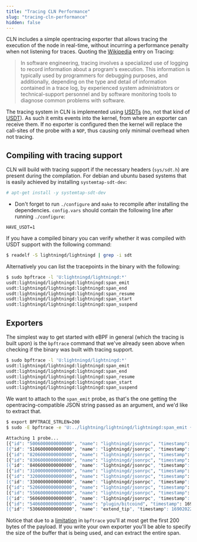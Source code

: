 ```yaml
---
title: "Tracing CLN Performance"
slug: "tracing-cln-performance"
hidden: false
---
```

CLN includes a simple opentracing exporter that allows tracing the execution of the node in real-time, without incurring a performance penalty when not listening for traces. Quoting the [Wikipedia](https://en.wikipedia.org/wiki/Tracing_(software)) entry on Tracing:

> In software engineering, tracing involves a specialized use of logging to record information about a program's execution. This information is typically used by programmers for debugging purposes, and additionally, depending on the type and detail of information contained in a trace log, by experienced system administrators or technical-support personnel and by software monitoring tools to diagnose common problems with software.

The tracing system in CLN is implemented using [USDTs](https://illumos.org/books/dtrace/chp-usdt.html) (no, not that kind of [USDT](https://en.wikipedia.org/wiki/Tether_(cryptocurrency))). As such it emits events into the kernel, from where an exporter can receive them. If no exporter is configured then the kernel will replace the call-sites of the probe with a `NOP`, thus causing only minimal overhead when not tracing.

## Compiling with tracing support

CLN will build with tracing support if the necessary headers (`sys/sdt.h`) are present during the compilation. For debian and ubuntu based systems that is easily achieved by installing `systemtap-sdt-dev`:

```bash
# apt-get install -y systemtap-sdt-dev
```

- Don't forget to run `./configure` and `make` to recompile after installing the dependencies. `config.vars` should contain the following line after running `./configure`:

```
HAVE_USDT=1
```

If you have a compiled binary you can verify whether it was compiled with USDT support with the following command:

```bash
$ readelf -S lightningd/lightningd | grep -i sdt
```

Alternatively you can list the tracepoints in the binary with the following:

```bash
$ sudo bpftrace -l 'U:lightningd/lightningd:*'
usdt:lightningd/lightningd:lightningd:span_emit
usdt:lightningd/lightningd:lightningd:span_end
usdt:lightningd/lightningd:lightningd:span_resume
usdt:lightningd/lightningd:lightningd:span_start
usdt:lightningd/lightningd:lightningd:span_suspend
```

## Exporters

The simplest way to get started with eBPF in general (which the tracing is built upon) is the `bpftrace` command that we've already seen above when checking if the binary was built with tracing support.

```bash
$ sudo bpftrace -l 'U:lightningd/lightningd:*'
usdt:lightningd/lightningd:lightningd:span_emit
usdt:lightningd/lightningd:lightningd:span_end
usdt:lightningd/lightningd:lightningd:span_resume
usdt:lightningd/lightningd:lightningd:span_start
usdt:lightningd/lightningd:lightningd:span_suspend
```

We want to attach to the `span_emit` probe, as that's the one getting the opentracing-compatible JSON string passed as an argument, and we'd like to extract that.

```bash
$ export BPFTRACE_STRLEN=200
$ sudo -E bpftrace -e 'U:../lightning/lightningd/lightningd:span_emit {printf("%s\n", str(arg1, 10240));}'

Attaching 1 probe...
[{"id": "5006000000000000", "name": "lightningd/jsonrpc", "timestamp": 1690202283751653, "duration": 154,"localEndpoint": { "serviceName": "lightningd"}, "tags": {"method": "sql"}, "traceId": "b7f9b1
[{"id": "5106000000000000", "name": "lightningd/jsonrpc", "timestamp": 1690202283752515, "duration": 146,"localEndpoint": { "serviceName": "lightningd"}, "tags": {"method": "listnodes"}, "traceId": "
[{"id": "8206000000000000", "name": "lightningd/jsonrpc", "timestamp": 1690202283759889, "duration": 657,"localEndpoint": { "serviceName": "lightningd"}, "tags": {"method": "dev-memleak"}, "traceId":
[{"id": "8306000000000000", "name": "lightningd/jsonrpc", "timestamp": 1690202283784095, "duration": 135,"localEndpoint": { "serviceName": "lightningd"}, "tags": {"method": "dev-report-fds"}, "traceI
[{"id": "8406000000000000", "name": "lightningd/jsonrpc", "timestamp": 1690202283785116, "duration": 204,"localEndpoint": { "serviceName": "lightningd"}, "tags": {"method": "stop"}, "traceId": "f6d42
[{"id": "3100000000000000", "name": "lightningd/jsonrpc", "timestamp": 1690202283860017, "duration": 770,"localEndpoint": { "serviceName": "lightningd"}, "tags": {"method": "dev-memleak"}, "traceId":
[{"id": "3200000000000000", "name": "lightningd/jsonrpc", "timestamp": 1690202283992271, "duration": 155,"localEndpoint": { "serviceName": "lightningd"}, "tags": {"method": "dev-report-fds"}, "traceI
[{"id": "3300000000000000", "name": "lightningd/jsonrpc", "timestamp": 1690202283993745, "duration": 370,"localEndpoint": { "serviceName": "lightningd"}, "tags": {"method": "stop"}, "traceId": "92576
[{"id": "5206000000000000", "name": "lightningd/jsonrpc", "timestamp": 1690202284070125, "duration": 911,"localEndpoint": { "serviceName": "lightningd"}, "tags": {"method": "dev-memleak"}, "traceId":
[{"id": "5506000000000000", "name": "lightningd/jsonrpc", "timestamp": 1690202284313462, "duration": 62,"localEndpoint": { "serviceName": "lightningd"}, "tags": {"method": "dev-report-fds"}, "traceId
[{"id": "5606000000000000", "name": "lightningd/jsonrpc", "timestamp": 1690202284314014, "duration": 117,"localEndpoint": { "serviceName": "lightningd"}, "tags": {"method": "stop"}, "traceId": "b7f9b
[{"id": "5406000000000000", "name": "plugin/bitcoind", "timestamp": 1690202284312469, "duration": 4774,"localEndpoint": { "serviceName": "lightningd"}, "parentId": "5306000000000000","tags": {"method
[{"id": "5306000000000000", "name": "extend_tip", "timestamp": 1690202284312428, "duration": 4902,"localEndpoint": { "serviceName": "lightningd"}, "tags": {}, "traceId": "b7f9b1e8af12d252"}]

```



Notice that due to a [limitation](https://github.com/iovisor/bpftrace/issues/305) in `bpftrace` you'll at most get the first 200 bytes of the payload. If you write your own exporter you'll be able to specify the size of the buffer that is being used, and can extract the entire span.
